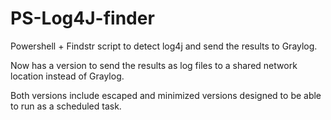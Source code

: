 # PS-Log4J-finder
Powershell + Findstr script to detect log4j and send the results to Graylog.

Now has a version to send the results as log files to a shared network location instead of Graylog. 

Both versions include escaped and minimized versions designed to be able to run as a scheduled task. 
